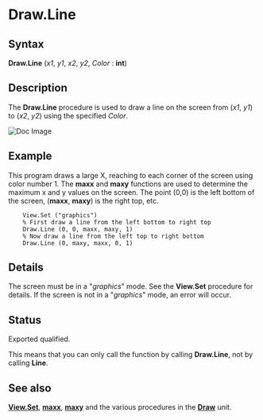 
# Draw.Line

## Syntax
**Draw.Line** (_x1_, _y1_, _x2_, _y2_, _Color_ : **int**)

## Description
The **Draw.Line** procedure is used to draw a line on the screen from (_x1_, _y1_) to (_x2_, _y2_) using the specified _Color_.



![Doc Image](draw_line01.gif)


## Example
This program draws a large X, reaching to each corner of the screen using color number 1. The **maxx** and **maxy** functions are used to determine the maximum x and y values on the screen. The point (0,0) is the left bottom of the screen, (**maxx**, **maxy**) is the right top, etc.

        View.Set ("graphics")
        % First draw a line from the left bottom to right top
        Draw.Line (0, 0, maxx, maxy, 1) 
        % Now draw a line from the left top to right bottom
        Draw.Line (0, maxy, maxx, 0, 1)
## Details
The screen must be in a "_graphics_" mode. See the **View.Set** procedure for details. If the screen is not in a "_graphics_" mode, an error will occur.


## Status
Exported qualified.

This means that you can only call the function by calling **Draw.Line**, not by calling **Line**.


## See also
**[View.Set](view_set.html)**, **[maxx](maxx.html)**, **[maxy](maxy.html)** and the various procedures in the **[Draw](drawmodule.html)** unit.

